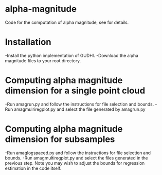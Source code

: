 # alpha-magnitude
Code for the computation of alpha magnitude, see for details.
# Installation
-Install the python implementation of GUDHI.
-Download the alpha magnitude files to your root directory.
# Computing alpha magnitude dimension for a single point cloud
-Run amagrun.py and follow the instructions for file selection and bounds.
-Run amagmulriregplot.py and select the file generated by amagrun.py
# Computing alpha magnitude dimension for subsamples
-Run amaglogspaced.py and follow the instructions for file selection and bounds.
-Run amagmultiregplot.py and select the files generated in the previous step. Note you may wish to adjust the bounds for regression estimation in the code itself.
